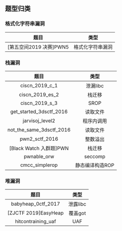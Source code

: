 ## 题型归类

### 格式化字符串漏洞

|  题目  |  类型  |
|  :----:  | :----:  |
|  [第五空间2019 决赛]PWN5  |  格式化字符串漏洞  |

### 栈漏洞

|  题目  |  类型  |
|  :----:  | :----:  |
|  ciscn_2019_c_1  |  泄漏libc  |
|  ciscn_2019_es_2  |  栈迁移  |
|  ciscn_2019_s_3  |  SROP  |
|  get_started_3dsctf_2016  |  读取文件  |
|  jarvisoj_level2  |  程序内调用  |
|  not_the_same_3dsctf_2016  |  读取文件  |
|  pwn2_sctf_2016  |  整数溢出  |
|  [Black Watch 入群题]PWN  |  栈迁移  |
|  pwnable_orw  |  seccomp  |
|  cmcc_simplerop  |  静态编译构造ROP  |

### 堆漏洞

|  题目  |  类型  |
|  :----:  | :----:  |
|  babyheap_0ctf_2017  |  泄露libc  |
|  [ZJCTF 2019]EasyHeap  |  覆盖got  |
|  hitcontraining_uaf  |  UAF  |